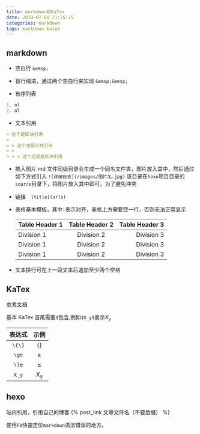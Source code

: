 ```yaml
---
title: markdown和KaTex
date: 2019-07-08 21:25:25
categories: markdown
tags: markdown katex
---
```


## markdown

- 空白行 `&emsp;`

- 首行缩进，通过两个空白行来实现 `&emsp;&emsp;`

- 有序列表

```markdown
1. ol
2. ol
```

- 文本引用

```markdown
> 这个是区块引用
>
> > 这个也是区块引用
> >
> > > 这个还是是区块引用
```

- 插入图片
  md 文件同级目录会生成一个同名文件夹，图片放入其中，然后通过如下方式引入
  `![详细日志](/images/图片名.jpg)`
  该目录在`hexo`项目目录的`source`目录下，将图片放入其中即可，为了避免冲突
- 链接&emsp;`[title](urls)`

- 表格基本模板，其中`:`表示对齐，表格上方需要空一行，否则无法正常显示

  | Table Header 1 | Table Header 2 | Table Header 3 |
  | :------------- | :------------: | -------------: |
  | Division 1     |   Division 2   |     Division 3 |
  | Division 1     |   Division 2   |     Division 3 |
  | Division 1     |   Division 2   |     Division 3 |

- 文本换行可在上一段文本后追加至少两个空格

## KaTex

[参考文档](https://katex.org/docs/supported.html)

基本 KaTex 首尾需要`$`包含,例如`$X_y$`表示$X_y$

| 表达式 |  示例  |
| :----: | :----: |
| `\{\}` | $\{\}$ |
| `\ge`  | $\ge$  |
| `\le`  | $\le$  |
| `X_y`  | $X_y$  |

## hexo

站内引用，引用自己的博客
{% post_link 文章文件名（不要后缀） %}

使用`F8`快速定位`markdown`语法错误的地方。
